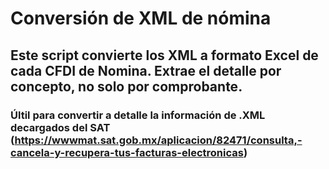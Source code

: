 # Conversión de XML de nómina

## Este script convierte los XML a formato Excel de cada CFDI de Nomina. Extrae el detalle por concepto, no solo por comprobante.

### Últil para convertir a detalle la información de .XML decargados del SAT (https://wwwmat.sat.gob.mx/aplicacion/82471/consulta,-cancela-y-recupera-tus-facturas-electronicas)